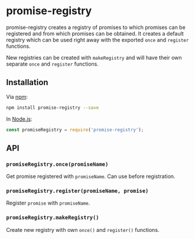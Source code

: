 # promise-registry 
promise-registry creates a registry of promises to which promises can be
registered and from which promises can be obtained. It creates a default
registry which can be used right away with the exported `once` and `register`
functions.

New registries can be created with `makeRegistry` and will have their own
separate `once` and `register` functions.

## Installation

Via [npm](https://www.npmjs.com/):

```bash
npm install promise-registry --save
```

In [Node.js](https://nodejs.org/):

```js
const promiseRegistry = require('promise-registry');
```

## API

### `promiseRegistry.once(promiseName)`
Get promise registered with `promiseName`. Can use before registration.

### `promiseRegistry.register(promiseName, promise)`
Register `promise` with `promiseName`.

### `promiseRegistry.makeRegistry()`
Create new registry with own `once()` and `register()` functions.
